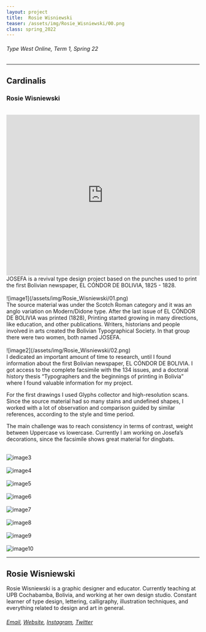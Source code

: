 ```yaml
---
layout: project
title:  Rosie Wisniewski
teaser: /assets/img/Rosie_Wisniewski/00.png
class: spring_2022
---
```

###### Type West Online, Term 1, Spring 22 ######
---
## Cardinalis ##
### Rosie Wisniewski ###
<br>
<iframe width="100%" height="420" src="https://www.youtube.com/embed/SKVu6LMFFA8?rel=0&modestbranding=1&autohide=1&controls=1&showinfo=0&showtitle=0" title="YouTube video player" frameborder="0" allow="accelerometer; autoplay; clipboard-write; encrypted-media; gyroscope; picture-in-picture" allowfullscreen></iframe>
<br>
JOSEFA is a revival type design project based on the punches used to print the first Bolivian newspaper, EL CÓNDOR DE BOLIVIA, 1825 - 1828.
<br><br>
![image1](/assets/img/Rosie_Wisniewski/01.png)
<br>
The source material was under the Scotch Roman category and it was an anglo variation on Modern/Didone type. After the last issue of EL CÓNDOR DE BOLIVIA was printed (1828), Printing started growing in many directions, like education, and other publications. Writers, historians and people involved in arts created the Bolivian Typographical Society. In that group there were two women, both named JOSEFA.
<br><br>
![image2](/assets/img/Rosie_Wisniewski/02.png)
<br>
I dedicated an important amount of time to research, until I found information about the first Bolivian newspaper, EL CÓNDOR DE BOLIVIA. I got access to the complete facsimile with the 134 issues, and a doctoral history thesis “Typographers and the beginnings of printing in Bolivia” where I found valuable information for my project.

For the first drawings I used Glyphs collector and high-resolution scans. Since the source material had so many stains and undefined shapes, I worked with a lot of observation and comparison guided by similar references, according to the style and time period.

The main challenge was to reach consistency in terms of contrast, weight between Uppercase vs lowercase. Currently I am working on Josefa’s decorations, since the facsimile shows great material for dingbats.
<br><br>

![image3](/assets/img/Rosie_Wisniewski/03.png)
<br><br>
![image4](/assets/img/Rosie_Wisniewski/04.png)
<br><br>
![image5](/assets/img/Rosie_Wisniewski/05.png)
<br><br>
![image6](/assets/img/Rosie_Wisniewski/06.png)
<br><br>
![image7](/assets/img/Rosie_Wisniewski/07.png)
<br><br>
![image8](/assets/img/Rosie_Wisniewski/08.png)
<br><br>
![image9](/assets/img/Rosie_Wisniewski/09.png)
<br><br>
![image10](/assets/img/Rosie_Wisniewski/10.png)

---
## Rosie Wisniewski ##
Rosie Wisniewski is a graphic designer and educator. Currently teaching at UPB Cochabamba, Bolivia, and working at her own design studio. Constant learner of type design, lettering, calligraphy, illustration techniques, and everything related to design and art in general.
<br>
###### [Email](mailto:ana.michel@gmail.com), [Website](https://www.behance.net/Rosie_Wisniewski), [Instagram](https://www.instagram.com/anamicheldesign/), [Twitter](https://twitter.com/AnaMich85101660/) ######
